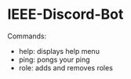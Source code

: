 # IEEE-Discord-Bot
Commands:
- help: displays help menu
- ping: pongs your ping
- role: adds and removes roles